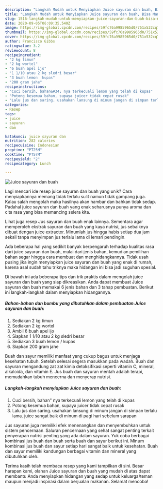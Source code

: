 ```yaml
---
description: "Langkah Mudah untuk Menyiapkan Juice sayuran dan buah, Bisa Manjain Lidah"
title: "Langkah Mudah untuk Menyiapkan Juice sayuran dan buah, Bisa Manjain Lidah"
slug: 1516-langkah-mudah-untuk-menyiapkan-juice-sayuran-dan-buah-bisa-manjain-lidah
date: 2020-09-05T06:09:35.540Z
image: https://img-global.cpcdn.com/recipes/59fc76a9985965d0/751x532cq70/juice-sayuran-dan-buah-foto-resep-utama.jpg
thumbnail: https://img-global.cpcdn.com/recipes/59fc76a9985965d0/751x532cq70/juice-sayuran-dan-buah-foto-resep-utama.jpg
cover: https://img-global.cpcdn.com/recipes/59fc76a9985965d0/751x532cq70/juice-sayuran-dan-buah-foto-resep-utama.jpg
author: Francisco Gibbs
ratingvalue: 3.2
reviewcount: 8
recipeingredient:
- "2 kg timun"
- "2 kg wortel"
- "6 buah apel ijo"
- "1 1/10 atau 2 kg sledri besar"
- "3 buah lemon  kupas"
- "200 gram jahe"
recipeinstructions:
- "Cuci bersih, bahan&#34; nya terkecuali lemon yang telah di kupas"
- "Potong kesemua bahan, supaya juicer tidak cepat rusak"
- "Lalu jus dan saring. usahakan lansung di minum jangan di simpan terlalu lama. juice sangat baik di minum di pagi hari sebelum sarapan"
categories:
- Resep
tags:
- juice
- sayuran
- dan

katakunci: juice sayuran dan 
nutrition: 282 calories
recipecuisine: Indonesian
preptime: "PT25M"
cooktime: "PT57M"
recipeyield: "2"
recipecategory: Lunch

---
```



![Juice sayuran dan buah](https://img-global.cpcdn.com/recipes/59fc76a9985965d0/751x532cq70/juice-sayuran-dan-buah-foto-resep-utama.jpg)

Lagi mencari ide resep juice sayuran dan buah yang unik? Cara menyiapkannya memang tidak terlalu sulit namun tidak gampang juga. Kalau salah mengolah maka hasilnya akan hambar dan bahkan tidak sedap. Padahal juice sayuran dan buah yang enak seharusnya punya aroma dan cita rasa yang bisa memancing selera kita.

Lihat juga resep Jus sayuran dan buah enak lainnya. Sementara agar memperoleh ekstrak sayuran dan buah yang kaya nutrisi, jus sebaiknya dibuat dengan juice extractor. Minumlah jus hingga habis setiap dua jam sekali tanpa menyimpan jus terlalu lama di lemari pendingin.

Ada beberapa hal yang sedikit banyak berpengaruh terhadap kualitas rasa dari juice sayuran dan buah, mulai dari jenis bahan, kemudian pemilihan bahan segar hingga cara membuat dan menghidangkannya. Tidak usah pusing jika ingin menyiapkan juice sayuran dan buah yang enak di rumah, karena asal sudah tahu triknya maka hidangan ini bisa jadi suguhan spesial.


Di bawah ini ada beberapa tips dan trik praktis dalam mengolah juice sayuran dan buah yang siap dikreasikan. Anda dapat membuat Juice sayuran dan buah memakai 6 jenis bahan dan 3 tahap pembuatan. Berikut ini langkah-langkah dalam menyiapkan hidangannya.

<!--inarticleads1-->

##### Bahan-bahan dan bumbu yang dibutuhkan dalam pembuatan Juice sayuran dan buah:

1. Sediakan 2 kg timun
1. Sediakan 2 kg wortel
1. Ambil 6 buah apel ijo
1. Siapkan 1 1/10 atau 2 kg sledri besar
1. Sediakan 3 buah lemon / kupas
1. Siapkan 200 gram jahe


Buah dan sayur memiliki manfaat yang cukup bagus untuk menjaga kesehatan tubuh. Setelah selesai segera masukkan pada wadah. Buah dan sayuran mengandung zat zat kimia detoksifikasi seperti vitamin C, mineral, alkaloida, dan vitamin E. Jus buah dan sayuran mentah adalah terapi, memudahkan tubuh mencerna dan menyerap nutrisi. 

<!--inarticleads2-->

##### Langkah-langkah menyiapkan Juice sayuran dan buah:

1. Cuci bersih, bahan&#34; nya terkecuali lemon yang telah di kupas
1. Potong kesemua bahan, supaya juicer tidak cepat rusak
1. Lalu jus dan saring. usahakan lansung di minum jangan di simpan terlalu lama. juice sangat baik di minum di pagi hari sebelum sarapan


Jus sayuran juga memiliki efek menenangkan dan menyembuhkan untuk sistem pencernaan. Saluran pencernaan yang sehat sangat penting terkait penyerapan nutrisi penting yang ada dalam sayuran. Yuk coba berbagai kombinasi jus buah dan buah serta buah dan sayur berikut ini. Minum kombinasi jus buah dan sayur setiap hari sangat baik untuk kesehatan. Buah dan sayur memiliki kandungan berbagai vitamin dan mineral yang dibutuhkan oleh. 

Terima kasih telah membaca resep yang kami tampilkan di sini. Besar harapan kami, olahan Juice sayuran dan buah yang mudah di atas dapat membantu Anda menyiapkan hidangan yang sedap untuk keluarga/teman maupun menjadi inspirasi dalam berjualan makanan. Selamat mencoba!
